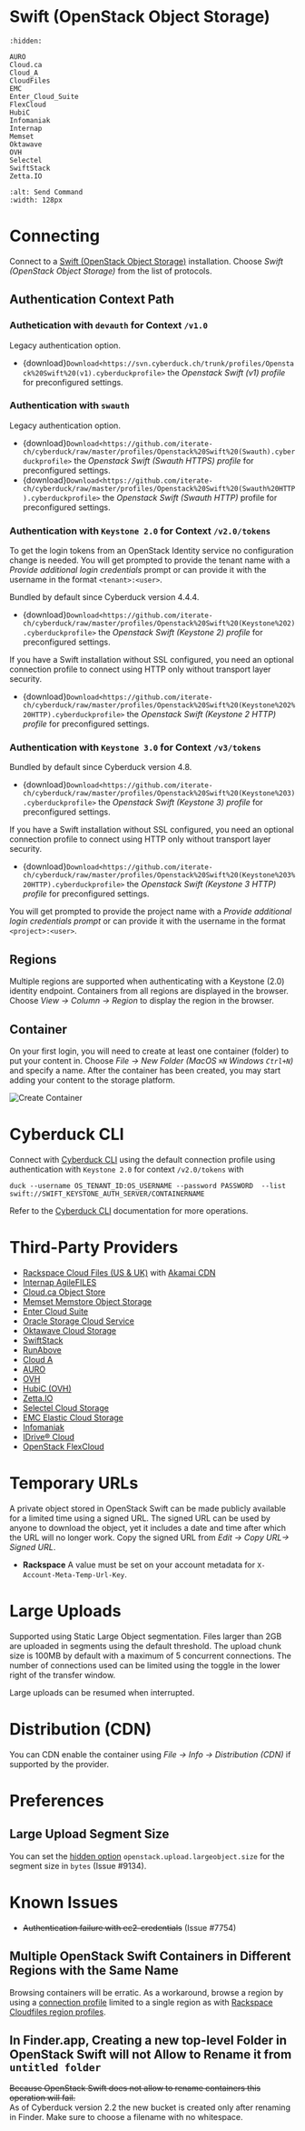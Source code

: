 Swift (OpenStack Object Storage)
===

```{toctree}
:hidden:

AURO
Cloud.ca
Cloud_A
CloudFiles
EMC
Enter_Cloud_Suite
FlexCloud
HubiC
Infomaniak
Internap
Memset
Oktawave
OVH
Selectel
SwiftStack
Zetta.IO
```

```{image} _images/swift.png
:alt: Send Command
:width: 128px
```

# Connecting

Connect to a [Swift (OpenStack Object Storage)](http://docs.openstack.org/Swift/latest) installation. Choose *Swift (OpenStack Object Storage)* from the list of protocols.

## Authentication Context Path

### Authetication with `devauth` for Context `/v1.0`

Legacy authentication option.

- {download}`Download<https://svn.cyberduck.ch/trunk/profiles/Openstack%20Swift%20(v1).cyberduckprofile>` the *Openstack Swift (v1) profile* for preconfigured settings.

### Authentication with `swauth`

Legacy authentication option.

- {download}`Download<https://github.com/iterate-ch/cyberduck/raw/master/profiles/Openstack%20Swift%20(Swauth).cyberduckprofile>` the *Openstack Swift (Swauth HTTPS) profile* for preconfigured settings.
- {download}`Download<https://github.com/iterate-ch/cyberduck/raw/master/profiles/Openstack%20Swift%20(Swauth%20HTTP).cyberduckprofile>` the *Openstack Swift (Swauth HTTP)* profile for preconfigured settings.

### Authentication with `Keystone 2.0` for Context `/v2.0/tokens`

To get the login tokens from an OpenStack Identity service no configuration change is needed. You will get prompted to provide the tenant name with a *Provide additional login credentials* prompt or can provide it with the username in the format `<tenant>:<user>`.

Bundled by default since Cyberduck version 4.4.4.

- {download}`Download<https://github.com/iterate-ch/cyberduck/raw/master/profiles/Openstack%20Swift%20(Keystone%202).cyberduckprofile>` the *Openstack Swift (Keystone 2) profile* for preconfigured settings.

If you have a Swift installation without SSL configured, you need an optional connection profile to connect using HTTP only without transport layer security.

- {download}`Download<https://github.com/iterate-ch/cyberduck/raw/master/profiles/Openstack%20Swift%20(Keystone%202%20HTTP).cyberduckprofile>` the *Openstack Swift (Keystone 2 HTTP) profile* for preconfigured settings.

### Authentication with `Keystone 3.0` for Context `/v3/tokens`

Bundled by default since Cyberduck version 4.8.

- {download}`Download<https://github.com/iterate-ch/cyberduck/raw/master/profiles/Openstack%20Swift%20(Keystone%203).cyberduckprofile>` the *Openstack Swift (Keystone 3) profile* for preconfigured settings.

If you have a Swift installation without SSL configured, you need an optional connection profile to connect using HTTP only without transport layer security.

- {download}`Download<https://github.com/iterate-ch/cyberduck/raw/master/profiles/Openstack%20Swift%20(Keystone%203%20HTTP).cyberduckprofile>` the *Openstack Swift (Keystone 3 HTTP) profile* for preconfigured settings.

You will get prompted to provide the project name with a *Provide additional login credentials prompt* or can provide it with the username in the format `<project>:<user>`.

## Regions

Multiple regions are supported when authenticating with a Keystone (2.0) identity endpoint. Containers from all regions are displayed in the browser. Choose *View → Column → Region* to display the region in the browser.

## Container

On your first login, you will need to create at least one container (folder) to put your content in. Choose *File → New Folder (MacOS `⌘N` Windows `Ctrl+N`)* and specify a name. After the container has been created, you may start adding your content to the storage platform.

![Create Container](_images/Create_Container.png)

# Cyberduck CLI

Connect with [Cyberduck CLI](https://duck.sh/) using the default connection profile using authentication with `Keystone 2.0` for context `/v2.0/tokens` with

	duck --username OS_TENANT_ID:OS_USERNAME --password PASSWORD  --list swift://SWIFT_KEYSTONE_AUTH_SERVER/CONTAINERNAME

Refer to the [Cyberduck CLI](../../CLI/index) documentation for more operations.

# Third-Party Providers

- [Rackspace Cloud Files (US & UK)](CloudFiles) with [Akamai CDN](../../CDN/Akamai)
- [Internap AgileFILES](Internap)
- [Cloud.ca Object Store](Cloud.ca)
- [Memset Memstore Object Storage](Memset)
- [Enter Cloud Suite](Enter_Cloud_Suite)
- [Oracle Storage Cloud Service](../S3/Oracle_Cloud#oci-object-storage-classic)
- [Oktawave Cloud Storage](Oktawave)
- [SwiftStack](SwiftStack)
- [RunAbove](https://runabove.readthedocs.io/en/latest/en/-posts/2014-04-22-how-to-use-cyberduck-with-openstack-swift/)
- [Cloud A](Cloud_A)
- [AURO](AURO)
- [OVH](OVH)
- [HubiC (OVH)](HubiC)
- [Zetta.IO](Zetta.IO)
- [Selectel Cloud Storage](Selectel)
- [EMC Elastic Cloud Storage](EMC)
- [Infomaniak](Infomaniak)
- [IDrive® Cloud](../S3/IDrive_Cloud#open-stack-swift)
- [OpenStack FlexCloud](FlexCloud)

# Temporary URLs

A private object stored in OpenStack Swift can be made publicly available for a limited time using a signed URL. The signed URL can be used by anyone to download the object, yet it includes a date and time after which the URL will no longer work. Copy the signed URL from *Edit → Copy URL→ Signed URL*.

- **Rackspace** A value must be set on your account metadata for `X-Account-Meta-Temp-Url-Key`.

# Large Uploads

Supported using Static Large Object segmentation. Files larger than 2GB are uploaded in segments using the default threshold. The upload chunk size is 100MB by default with a maximum of 5 concurrent connections. The number of connections used can be limited using the toggle in the lower right of the transfer window.

Large uploads can be resumed when interrupted.

# Distribution (CDN)

You can CDN enable the container using *File → Info → Distribution (CDN)* if supported by the provider.

# Preferences

## Large Upload Segment Size

You can set the [hidden option](../../Cyberduck/Preferences#hidden-configuration-option) `openstack.upload.largeobject.size` for the segment size in `bytes` (Issue #9134).

# Known Issues

- <del>Authentication failure with ec2-credentials</del> (Issue #7754)

## Multiple OpenStack Swift Containers in Different Regions with the Same Name

Browsing containers will be erratic. As a workaround, browse a region by using a [connection profile](../../Cyberduck/Profiles) limited to a single region as with [Rackspace Cloudfiles region profiles](CloudFiles#profiles-for-a-single-region).

## In Finder.app, Creating a new top-level Folder in OpenStack Swift will not Allow to Rename it from `untitled folder`

<del>Because OpenStack Swift does not allow to rename containers this operation will fail.</del></br>As of Cyberduck version 2.2 the new bucket is created only after renaming in Finder. Make sure to choose a filename with no whitespace.